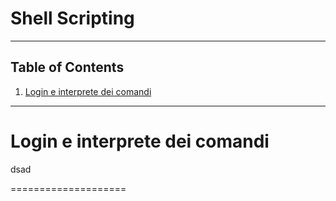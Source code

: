 # Shell Scripting

---------------
## Table of Contents

1. [Login e interprete dei comandi](#login-interprete)


---------------

Login e interprete dei comandi
====================
dsad

====================

